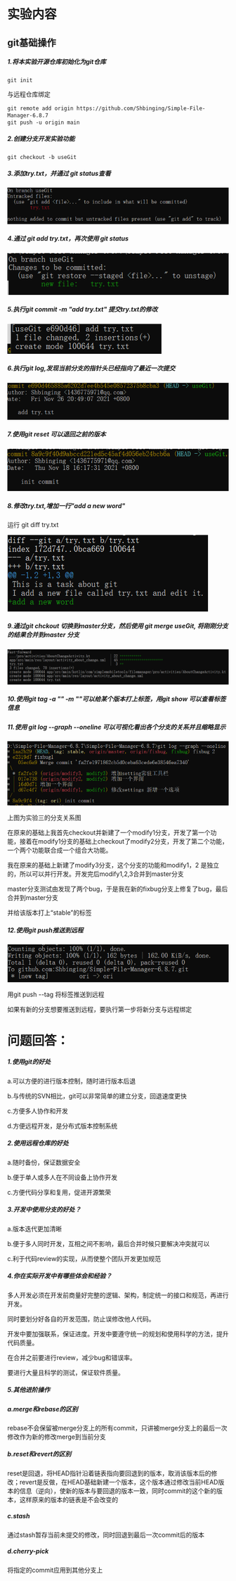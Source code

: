 # **实验内容**

## git基础操作

##### 1.将本实验开源仓库初始化为git仓库

```
git init
```

与远程仓库绑定

```
git remote add origin https://github.com/Shbinging/Simple-File-Manager-6.8.7
git push -u origin main
```

##### 2.创建分支开发实验功能

```
git checkout -b useGit
```

##### 3.添加try.txt，并通过 git status查看

![image-20211126204821644](ref/image-20211126204821644.png)

##### 4.通过 git add try.txt，再次使用 git status

![image-20211126204858822](ref/image-20211126204858822.png)

##### 5.执行git commit -m "add try.txt" 提交try.txt的修改

![image-20211126205007142](ref/image-20211126205007142.png)

##### 6.执行git log,发现当前分支的指针头已经指向了最近一次提交

![image-20211126205054282](ref/image-20211126205054282.png)

##### 7.使用git reset 可以退回之前的版本

![image-20211126205128355](ref/image-20211126205128355.png)

##### 8.修改try.txt,增加一行"add a new word"

运行 git diff try.txt

![image-20211126205734737](ref/image-20211126205734737.png)

##### 9.通过git chckout 切换到master分支，然后使用 git merge useGit, 将刚刚分支的结果合并到master 分支

![image-20211126205939444](ref/image-20211126205939444.png)

##### 10.使用git tag -a "" -m ""可以给某个版本打上标签，用git show 可以查看标签信息

##### 11.使用 git log --graph --oneline 可以可视化看出各个分支的关系并且缩略显示

![image-20211126210438791](ref/image-20211126210438791.png)

上图为实验三的分支关系图

在原来的基础上我首先checkout并新建了一个modify1分支，开发了第一个功能，接着在modify1分支的基础上checkout了modify2分支，开发了第二个功能，一个两个功能联合成一个组合大功能。

我在原来的基础上新建了modify3分支，这个分支的功能和modify1，2 是独立的，所以可以并行开发。开发完后modify1,2,3合并到master分支

master分支测试由发现了两个bug，于是我在新的fixbug分支上修复了bug，最后合并到master分支

并给该版本打上“stable”的标签



##### 12.使用git push推送到远程

![image-20211126212112512](ref/image-20211126212112512.png)

用git push --tag 将标签推送到远程

如果有新的分支想要推送到远程，要执行第一步将新分支与远程绑定



# 问题回答：

##### 1.使用git的好处

a.可以方便的进行版本控制，随时进行版本后退

b.与传统的SVN相比，git可以非常简单的建立分支，回退速度更快

c.方便多人协作和开发

d.方便远程开发，是分布式版本控制系统

##### 2.使用远程仓库的好处

a.随时备份，保证数据安全

b.便于单人或多人在不同设备上协作开发

c.方便代码分享和复用，促进开源繁荣

##### 3.开发中使用分支的好处？

a.版本迭代更加清晰

b.便于多人同时开发，互相之间不影响，最后合并时候只要解决冲突就可以

c.利于代码review的实现，从而使整个团队开发更加规范

##### 4.你在实际开发中有哪些体会和经验？

多人开发必须在开发前商量好完整的逻辑、架构，制定统一的接口和规范，再进行开发。

同时要划分好各自的开发范围，防止误修改他人代码。

开发中要加强联系，保证进度。开发中要遵守统一的规划和使用科学的方法，提升代码质量。

在合并之前要进行review，减少bug和错误率。

要进行大量且科学的测试，保证软件质量。

##### 5.其他进阶操作

##### a.merge和rebase的区别

rebase不会保留被merge分支上的所有commit，只讲被merge分支上的最后一次修改作为新的修改merge到当前分支

##### b.reset和revert的区别

reset是回退，将HEAD指针沿着链表指向要回退到的版本，取消该版本后的修改；revert是反做，在HEAD基础新建一个版本，这个版本通过修改当前HEAD版本的信息（逆向），使新的版本与要回退的版本一致，同时commit的这个新的版本，这样原来的版本的链表是不会改变的

##### c.stash

通过stash暂存当前未提交的修改，同时回退到最后一次commit后的版本

##### d.cherry-pick 

将指定的commit应用到其他分支上